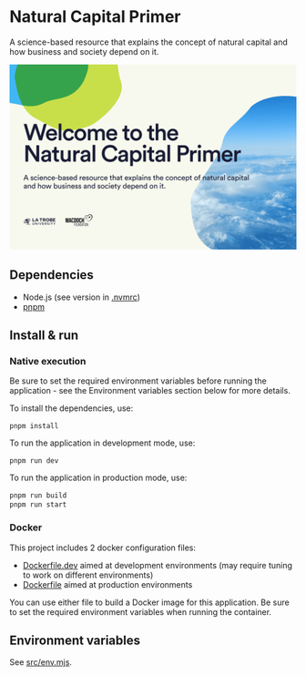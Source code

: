 # Natural Capital Primer

A science-based resource that explains the concept of natural capital and how business and society depend on it.

![Homepage: welcome to the Natural Capital Primer](./readme-cover.png)

## Dependencies

- Node.js (see version in [.nvmrc](https://github.com/Vizzuality/natural-capital-primer/tree/develop/.nvmrc))
- [pnpm](https://pnpm.io/)

## Install & run

### Native execution

Be sure to set the required environment variables before running the application - see the Environment variables section below for more details.

To install the dependencies, use:

```
pnpm install
```

To run the application in development mode, use:

```
pnpm run dev
```

To run the application in production mode, use:

```
pnpm run build
pnpm run start
```

### Docker

This project includes 2 docker configuration files:

- [Dockerfile.dev](https://github.com/Vizzuality/natural-capital-primer/tree/develop/Dockerfile) aimed at development environments (may require tuning to work on different environments)
- [Dockerfile](https://github.com/Vizzuality/natural-capital-primer/tree/develop/Dockerfile.prod) aimed at production environments

You can use either file to build a Docker image for this application. Be sure to set the required environment variables when running the container.

## Environment variables

See [src/env.mjs](https://github.com/Vizzuality/natural-capital-primer/tree/develop/src/env.mjs).
